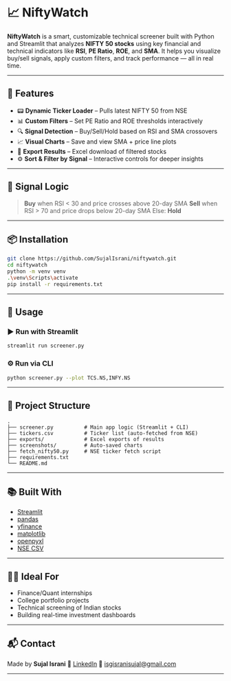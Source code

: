 # 📈 NiftyWatch

**NiftyWatch** is a smart, customizable technical screener built with Python and Streamlit that analyzes **NIFTY 50 stocks** using key financial and technical indicators like **RSI**, **PE Ratio**, **ROE**, and **SMA**.
It helps you visualize buy/sell signals, apply custom filters, and track performance — all in real time.

---

## 🚀 Features

* 📟 **Dynamic Ticker Loader** – Pulls latest NIFTY 50 from NSE
* 📊 **Custom Filters** – Set PE Ratio and ROE thresholds interactively
* 🔍 **Signal Detection** – Buy/Sell/Hold based on RSI and SMA crossovers
* 📈 **Visual Charts** – Save and view SMA + price line plots
* 📂 **Export Results** – Excel download of filtered stocks
* ⚙️ **Sort & Filter by Signal** – Interactive controls for deeper insights

---

## 🧠 Signal Logic

> **Buy** when RSI < 30 and price crosses above 20-day SMA
> **Sell** when RSI > 70 and price drops below 20-day SMA
> Else: **Hold**

---

## 📦 Installation

```bash
git clone https://github.com/SujalIsrani/niftywatch.git
cd niftywatch
python -m venv venv
.\venv\Scripts\activate
pip install -r requirements.txt
```

---

## 🧪 Usage

### ▶️ Run with Streamlit

```bash
streamlit run screener.py
```

### ⚙️ Run via CLI

```bash
python screener.py --plot TCS.NS,INFY.NS
```

---

## 📁 Project Structure

```
.
├── screener.py          # Main app logic (Streamlit + CLI)
├── tickers.csv          # Ticker list (auto-fetched from NSE)
├── exports/             # Excel exports of results
├── screenshots/         # Auto-saved charts
├── fetch_nifty50.py     # NSE ticker fetch script
├── requirements.txt
└── README.md
```

---

## 📚 Built With

* [Streamlit](https://streamlit.io/)
* [pandas](https://pandas.pydata.org/)
* [yfinance](https://pypi.org/project/yfinance/)
* [matplotlib](https://matplotlib.org/)
* [openpyxl](https://openpyxl.readthedocs.io/)
* [NSE CSV](https://www.nseindia.com/)

---

## 🧑‍💼 Ideal For

* Finance/Quant internships
* College portfolio projects
* Technical screening of Indian stocks
* Building real-time investment dashboards

---

## 📬 Contact

Made by **Sujal Israni**
🔗 [LinkedIn](https://www.linkedin.com/in/sujal-israni-b6998726b/)
📧 [isgisranisujal@gmail.com](mailto:isgisranisujal@gmail.com)

---
